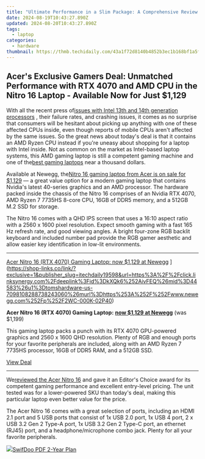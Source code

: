 ```yaml
---
title: "Ultimate Performance in a Slim Package: A Comprehensive Review of the High-Cost, High-Powered Razer Blade 14"
date: 2024-08-19T10:43:27.890Z
updated: 2024-08-20T10:43:27.890Z
tags:
  - laptop
categories:
  - hardware
thumbnail: https://thmb.techidaily.com/43a1f72d8140b4852b3ec1b168bf1a5fdf9e93b16a9fa8da6c72d7e20d694e32.jpg
---
```


## Acer's Exclusive Gamers Deal: Unmatched Performance with RTX 4070 and AMD CPU in the Nitro 16 Laptop - Available Now for Just $1,129

With all the recent press of[issues with Intel 13th and 14th generation processors](https://tools.techidaily.com) , their failure rates, and crashing issues, it comes as no surprise that consumers will be hesitant about picking up anything with one of these affected CPUs inside, even though reports of mobile CPUs aren't affected by the same issues. So the great news about today's deal is that it contains an AMD Ryzen CPU instead if you're uneasy about shopping for a laptop with Intel inside. Not as common on the market as Intel-based laptop systems, this AMD gaming laptop is still a competent gaming machine and one of the[best gaming laptops](https://tools.techidaily.com) near a thousand dollars.

 Available at Newegg, the[Nitro 16 gaming laptop from Acer is on sale for $1,129](https://shop-links.co/link/?exclusive=1&publisher_slug=itechdaily19598&url=https%3A%2F%2Fclick.linksynergy.com%2Fdeeplink%3Fid%3DkXQk6%252AivFEQ%26mid%3D44583%26u1%3Dtomshardware-us-4089723815264127452%26murl%3Dhttps%253A%252F%252Fwww.newegg.com%252Fp%252F2WC-000K-02P40) — a great value option for a modern gaming laptop that contains Nvidia's latest 40-series graphics and an AMD processor. The hardware packed inside the chassis of the Nitro 16 comprises of an Nvidia RTX 4070, AMD Ryzen 7 7735HS 8-core CPU, 16GB of DDR5 memory, and a 512GB M.2 SSD for storage.

 The Nitro 16 comes with a QHD IPS screen that uses a 16:10 aspect ratio with a 2560 x 1600 pixel resolution. Expect smooth gaming with a fast 165 Hz refresh rate, and good viewing angles. A bright four-zone RGB backlit keyboard and included number pad provide the RGB gamer aesthetic and allow easier key identification in low-lit environments.

---

[Acer Nitro 16 (RTX 4070) Gaming Laptop: now $1,129 at Newegg](https://cdn.mos.cms.futurecdn.net/nvGtm68hzBLcqtn6pxZxnA-200-100.png "Acer Nitro 16 (RTX 4070) Gaming Laptop: now $1,129 at Newegg") ](https://shop-links.co/link/?exclusive=1&publisher_slug=itechdaily19598&url=https%3A%2F%2Fclick.linksynergy.com%2Fdeeplink%3Fid%3DkXQk6%252AivFEQ%26mid%3D44583%26u1%3Dtomshardware-us-7098108288738243060%26murl%3Dhttps%253A%252F%252Fwww.newegg.com%252Fp%252F2WC-000K-02P40)

**Acer Nitro 16 (RTX 4070) Gaming Laptop:** [**now $1,129 at Newegg**](https://shop-links.co/link/?exclusive=1&publisher_slug=itechdaily19598&url=https%3A%2F%2Fclick.linksynergy.com%2Fdeeplink%3Fid%3DkXQk6%252AivFEQ%26mid%3D44583%26u1%3Dtomshardware-us-2912445653589506180%26murl%3Dhttps%253A%252F%252Fwww.newegg.com%252Fp%252F2WC-000K-02P40)  (was $1,199)  
  
 This gaming laptop packs a punch with its RTX 4070 GPU-powered graphics and 2560 x 1600 QHD resolution. Plenty of RGB and enough ports for your favorite peripherals are included, along with an AMD Ryzen 7 7735HS processor, 16GB of DDR5 RAM, and a 512GB SSD.

[View Deal](https://shop-links.co/link/?exclusive=1&publisher_slug=itechdaily19598&url=https%3A%2F%2Fclick.linksynergy.com%2Fdeeplink%3Fid%3DkXQk6%252AivFEQ%26mid%3D44583%26u1%3Dtomshardware-us-7098108288738243060%26murl%3Dhttps%253A%252F%252Fwww.newegg.com%252Fp%252F2WC-000K-02P40)

---

 We[reviewed the Acer Nitro 16](https://tools.techidaily.com) and gave it an Editor's Choice award for its competent gaming performance and excellent entry-level pricing. The unit tested was for a lower-powered SKU than today's deal, making this particular laptop even better value for the price.

 The Acer Nitro 16 comes with a great selection of ports, including an HDMI 2.1 port and 5 USB ports that consist of 1x USB 2.0 port, 1x USB 4 port, 2 x USB 3.2 Gen 2 Type-A port, 1x USB 3.2 Gen 2 Type-C port, an ethernet (RJ45) port, and a headphone/microphone combo jack. Plenty for all your favorite peripherals.

<ins class="adsbygoogle"
     style="display:block"
     data-ad-format="autorelaxed"
     data-ad-client="ca-pub-7571918770474297"
     data-ad-slot="1223367746"></ins>



<ins class="adsbygoogle"
     style="display:block"
     data-ad-client="ca-pub-7571918770474297"
     data-ad-slot="8358498916"
     data-ad-format="auto"
     data-full-width-responsive="true"></ins>



<!-- affiliate ads begin -->
<a href="https://purchase.swifdoo.com/order/checkout.php?PRODS=40002580&QTY=1&AFFILIATE=108875&CART=1"><img src="https://secure.avangate.com/images/merchant/8b932759a5a04ddb34bf79e3f9072e4b/products/3_Product%20box%20white-1024x1024.png" border="0">SwifDoo PDF 2-Year Plan</a>
<!-- affiliate ads end -->